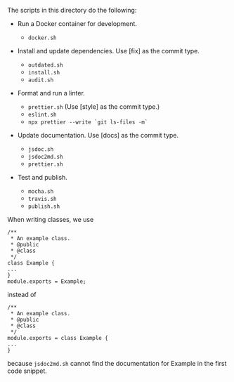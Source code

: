 The scripts in this directory do the following:

- Run a Docker container for development.

  - `docker.sh`

- Install and update dependencies. Use [fix] as the commit type.

  - `outdated.sh`
  - `install.sh`
  - `audit.sh`

- Format and run a linter.

  - `prettier.sh` (Use [style] as the commit type.)
  - `eslint.sh`
  - `` npx prettier --write `git ls-files -m` ``

- Update documentation. Use [docs] as the commit type.

  - `jsdoc.sh`
  - `jsdoc2md.sh`
  - `prettier.sh`

- Test and publish.
  - `mocha.sh`
  - `travis.sh`
  - `publish.sh`

When writing classes, we use

```
/**
 * An example class.
 * @public
 * @class
 */
class Example {
...
}
module.exports = Example;
```

instead of

```
/**
 * An example class.
 * @public
 * @class
 */
module.exports = class Example {
...
}
```

because `jsdoc2md.sh` cannot find the documentation for Example in the first
code snippet.
